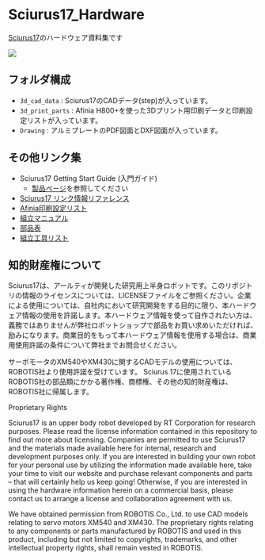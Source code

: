 # Sciurus17_Hardware

[Sciurus17](https://rt-net.jp/products/sciurus17/)のハードウェア資料集です

![](https://rt-net.github.io/images/sciurus17/Sciurus17_Arm_Center.stp.png)

## フォルダ構成

- `3d_cad_data` : Sciurus17のCADデータ(step)が入っています。
- `3d_print_parts` : Afinia H800+を使った3Dプリント用印刷データと印刷設定リストが入っています。
- `Drawing` : アルミプレートのPDF図面とDXF図面が入っています。

## その他リンク集

- Sciurus17 Getting Start Guide (入門ガイド)
    - [製品ページ](https://rt-net.jp/products/sciurus17/)を参照してください
- [Sciurus17 リンク情報リファレンス](https://docs.google.com/spreadsheets/d/1Q4z3M3cS1pQOEn3iXKLiIQIOr6czvECxSXEPS2-PGvA/edit#gid=870791940)
- [Afinia印刷設定リスト](https://docs.google.com/spreadsheets/d/13tAhwWhuUY1OYwRSI2I5aivEmJeS_VqNS-mdT532pNQ/edit?usp=sharing)
- [組立マニュアル](https://sites.google.com/view/sciurus17-assembly-manual/)
- [部品表](https://docs.google.com/spreadsheets/d/1hBzEDzpoBd0SM8JSYE11qiUdSFQ6FFE922mXjGlsemY/edit?usp=sharing)
- [組立工具リスト](https://docs.google.com/spreadsheets/d/1ffTFrHghpTMQXYzQib9MbFNCAKSNk71CsP23wXIxDos/edit#gid=0)

## 知的財産権について

Sciurus17は、アールティが開発した研究用上半身ロボットです。このリポジトリの情報のライセンスについては、LICENSEファイルをご参照ください。企業による使用については、自社内において研究開発をする目的に限り、本ハードウェア情報の使用を許諾します。本ハードウェア情報を使って自作されたい方は、義務ではありませんが弊社ロボットショップで部品をお買い求めいただければ、励みになります。商業目的をもって本ハードウェア情報を使用する場合は、商業用使用許諾の条件について弊社までお問合せください。

サーボモータのXM540やXM430に関するCADモデルの使用については、ROBOTIS社より使用許諾を受けています。 Sciurus 17に使用されているROBOTIS社の部品類にかかる著作権、商標権、その他の知的財産権は、ROBOTIS社に帰属します。

Proprietary Rights

Sciurus17 is an upper body robot developed by RT Corporation for research purposes. Please read the license information contained in this repository to find out more about licensing. Companies are permitted to use Sciurus17 and the materials made available here for internal, research and development purposes only. If you are interested in building your own robot for your personal use by utilizing the information made available here, take your time to visit our website and purchase relevant components and parts – that will certainly help us keep going! Otherwise, if you are interested in using the hardware information herein on a commercial basis, please contact us to arrange a license and collaboration agreement with us.

We have obtained permission from ROBOTIS Co., Ltd. to use CAD models relating to servo motors XM540 and XM430. The proprietary rights relating to any components or parts manufactured by ROBOTIS and used in this product, including but not limited to copyrights, trademarks, and other intellectual property rights, shall remain vested in ROBOTIS.

